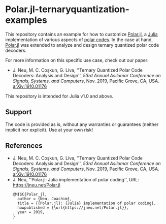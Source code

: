 # Polar.jl-ternaryquantization-examples

This repository contains an example for how to customize [Polar.jl](https://github.com/jneu-research/Polar.jl), a [Julia](https://julialang.org/) implementation of various aspects of [polar codes](https://en.wikipedia.org/wiki/Polar_code_(coding_theory)).
In the case at hand, [Polar.jl](https://github.com/jneu-research/Polar.jl) was extended to analyze and design ternary quantized polar code decoders.

For more information on this specific use case, check out our paper:

* J. Neu, M. C. Coşkun, G. Liva, ''Ternary Quantized Polar Code Decoders: Analysis and Design'', *53rd Annual Asilomar Conference on Signals, Systems, and Computers*, Nov. 2019, Pacific Grove, CA, USA. [arXiv:1910.01176](https://arxiv.org/abs/1910.01176)

This repository is intended for Julia v1.0 and above.


## Support

The code is provided as is, without any warranties or guarantees (neither implicit nor explicit).
Use at your own risk!


## References

* J. Neu, M. C. Coşkun, G. Liva, ''Ternary Quantized Polar Code Decoders: Analysis and Design'', *53rd Annual Asilomar Conference on Signals, Systems, and Computers*, Nov. 2019, Pacific Grove, CA, USA. [arXiv:1910.01176](https://arxiv.org/abs/1910.01176)
* J. Neu, ''Polar.jl: Julia implementation of polar coding'', URL: https://jneu.net/Polar.jl
  ```
  @MISC{Polar_jl,
    author = {Neu, Joachim},
    title = {{Polar.jl}: {Julia} implementation of polar coding},
    howpublished = {\url{https://jneu.net/Polar.jl}},
    year = 2019,
  }
  ```
